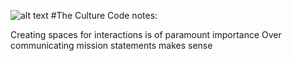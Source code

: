 ![alt text](assets/images/angular.png)
#The Culture Code notes:

Creating spaces for interactions is of paramount importance
Over communicating mission statements makes sense